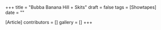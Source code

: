 +++
title = "Bubba Banana Hill + Skits"
draft = false
tags = [Showtapes]
date = ""

[Article]
contributors = []
gallery = []
+++